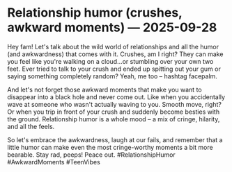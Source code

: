 # Relationship humor (crushes, awkward moments) — 2025-09-28

Hey fam! Let's talk about the wild world of relationships and all the humor (and awkwardness) that comes with it. Crushes, am I right? They can make you feel like you're walking on a cloud...or stumbling over your own two feet. Ever tried to talk to your crush and ended up spitting out your gum or saying something completely random? Yeah, me too – hashtag facepalm.

And let's not forget those awkward moments that make you want to disappear into a black hole and never come out. Like when you accidentally wave at someone who wasn't actually waving to you. Smooth move, right? Or when you trip in front of your crush and suddenly become besties with the ground. Relationship humor is a whole mood – a mix of cringe, hilarity, and all the feels.

So let's embrace the awkwardness, laugh at our fails, and remember that a little humor can make even the most cringe-worthy moments a bit more bearable. Stay rad, peeps! Peace out. #RelationshipHumor #AwkwardMoments #TeenVibes